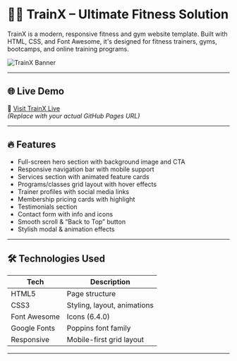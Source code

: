 # 🏋️‍♂️ TrainX – Ultimate Fitness Solution

TrainX is a modern, responsive fitness and gym website template. Built with HTML, CSS, and Font Awesome, it's designed for fitness trainers, gyms, bootcamps, and online training programs.

![TrainX Banner](https://via.placeholder.com/1000x500?text=TrainX+Fitness+Website+Preview)

---

## 🌐 Live Demo

🚀 [Visit TrainX Live](https://yourusername.github.io/trainx/)  
_(Replace with your actual GitHub Pages URL)_

---

## 🔥 Features

- Full-screen hero section with background image and CTA
- Responsive navigation bar with mobile support
- Services section with animated feature cards
- Programs/classes grid layout with hover effects
- Trainer profiles with social media links
- Membership pricing cards with highlight
- Testimonials section
- Contact form with info and icons
- Smooth scroll & “Back to Top” button
- Stylish modal & animation effects

---

## 🛠️ Technologies Used

| Tech         | Description                    |
|--------------|--------------------------------|
| HTML5        | Page structure                 |
| CSS3         | Styling, layout, animations    |
| Font Awesome | Icons (6.4.0)                  |
| Google Fonts | Poppins font family            |
| Responsive   | Mobile-first grid layout       |

---


